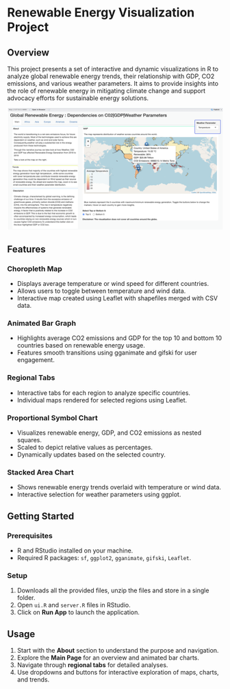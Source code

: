 # Renewable Energy Visualization Project

## Overview

This project presents a set of interactive and dynamic visualizations in R to analyze global renewable energy trends, their relationship with GDP, CO2 emissions, and various weather parameters. It aims to provide insights into the role of renewable energy in mitigating climate change and support advocacy efforts for sustainable energy solutions.

![Example Image](image.png)



## Features

### Choropleth Map
- Displays average temperature or wind speed for different countries.
- Allows users to toggle between temperature and wind data.
- Interactive map created using Leaflet with shapefiles merged with CSV data.

### Animated Bar Graph
- Highlights average CO2 emissions and GDP for the top 10 and bottom 10 countries based on renewable energy usage.
- Features smooth transitions using gganimate and gifski for user engagement.

### Regional Tabs
- Interactive tabs for each region to analyze specific countries.
- Individual maps rendered for selected regions using Leaflet.

### Proportional Symbol Chart
- Visualizes renewable energy, GDP, and CO2 emissions as nested squares.
- Scaled to depict relative values as percentages.
- Dynamically updates based on the selected country.

### Stacked Area Chart
- Shows renewable energy trends overlaid with temperature or wind data.
- Interactive selection for weather parameters using ggplot.

## Getting Started

### Prerequisites
- R and RStudio installed on your machine.
- Required R packages: `sf`, `ggplot2`, `gganimate`, `gifski`, `Leaflet`.

### Setup
1. Downloads all the provided files, unzip the files and store in a single folder.
1. Open `ui.R` and `server.R` files in RStudio.
2. Click on **Run App** to launch the application.

## Usage
1. Start with the **About** section to understand the purpose and navigation.
2. Explore the **Main Page** for an overview and animated bar charts.
3. Navigate through **regional tabs** for detailed analyses.
4. Use dropdowns and buttons for interactive exploration of maps, charts, and trends.
